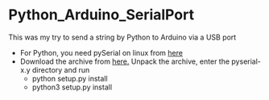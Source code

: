 # Python_Arduino_SerialPort
This was my try to send a string by Python to Arduino via a USB port
<ul>
  <li>For Python, you need pySerial on linux from <a href="http://pyserial.sourceforge.net/" >here</a> </li>
  <li>Download the archive from <a href="http://pypi.python.org/pypi/pyserial">here.</a> Unpack the archive, enter the pyserial-x.y directory and run 
  <ul>
  <li>python setup.py install</li>
  <li>python3 setup.py install</li>
  </ul>
</li>
<ul>
